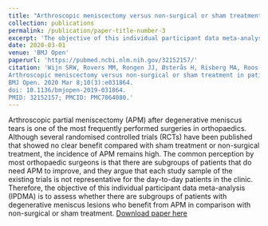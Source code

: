```yaml
---
title: "Arthroscopic meniscectomy versus non-surgical or sham treatment in patients with MRI confirmed degenerative meniscus lesions: a protocol for an individual participant data meta-analysis"
collection: publications
permalink: /publication/paper-title-number-3
excerpt: 'The objective of this individual participant data meta-analysis (IPDMA) is to assess whether there are subgroups of patients with degenerative meniscus lesions who benefit from APM in comparison with non-surgical or sham treatment.'
date: 2020-03-01
venue: 'BMJ Open'
paperurl: 'https://pubmed.ncbi.nlm.nih.gov/32152157/'
citation: 'Wijn SRW, Rovers MM, Rongen JJ, Østerås H, Risberg MA, Roos EM, Hare KB, van de Graaf VA, Poolman RW, Englund M, Hannink G. 
Arthroscopic meniscectomy versus non-surgical or sham treatment in patients with MRI confirmed degenerative meniscus lesions: a protocol for an individual participant data meta-analysis. 
BMJ Open. 2020 Mar 8;10(3):e031864. 
doi: 10.1136/bmjopen-2019-031864. 
PMID: 32152157; PMCID: PMC7064080.'
---
```


Arthroscopic partial meniscectomy (APM) after degenerative meniscus tears is one of the most frequently performed surgeries in orthopaedics.
Although several randomised controlled trials (RCTs) have been published that showed no clear benefit compared with sham treatment or non-surgical treatment, the incidence of APM remains high. 
The common perception by most orthopaedic surgeons is that there are subgroups of patients that do need APM to improve, and they argue that each study sample of the existing trials is not representative for the day-to-day patients in the clinic. 
Therefore, the objective of this individual participant data meta-analysis (IPDMA) is to assess whether there are subgroups of patients with degenerative meniscus lesions who benefit from APM in comparison with non-surgical or sham treatment.
[Download paper here](https://pubmed.ncbi.nlm.nih.gov/32152157/)

